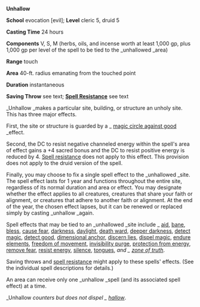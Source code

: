  **Unhallow**

**School** evocation [evil]; **Level** cleric 5, druid 5

**Casting Time** 24 hours

**Components** V, S, M (herbs, oils, and incense worth at least 1,000 gp, plus 1,000 gp per level of the spell to be tied to the _unhallowed _area)

**Range** touch

**Area** 40-ft. radius emanating from the touched point

**Duration** instantaneous

**Saving Throw** see text; **[Spell Resistance](../glossary.html#_spell-resistance)** see text

_Unhallow _makes a particular site, building, or structure an unholy site. This has three major effects.

First, the site or structure is guarded by a _ [magic circle against good](magicCircleAgainstGood.html#_magic-circle-against-good) _effect.

Second, the DC to resist negative channeled energy within the spell's area of effect gains a +4 sacred bonus and the DC to resist positive energy is reduced by 4. [Spell resistance](../glossary.html#_spell-resistance) does not apply to this effect. This provision does not apply to the druid version of the spell.

Finally, you may choose to fix a single spell effect to the _unhallowed _site. The spell effect lasts for 1 year and functions throughout the entire site, regardless of its normal duration and area or effect. You may designate whether the effect applies to all creatures, creatures that share your faith or alignment, or creatures that adhere to another faith or alignment. At the end of the year, the chosen effect lapses, but it can be renewed or replaced simply by casting _unhallow _again.

Spell effects that may be tied to an _unhallowed _site include _ [aid](aid.html#_aid), [bane](bane.html#_bane), [bless](bless.html#_bless), [cause fear](/pathfinderRPG/prd/spells/causeFear.html#_cause-fear), [darkness](darkness.html#_darkness), [daylight](daylight.html#_daylight), [death ward](deathWard.html#_death-ward), [deeper darkness](deeperDarkness.html#_deeper-darkness), [detect magic](detectMagic.html#_detect-magic), [detect good](detectGood.html#_detect-good), [dimensional anchor](dimensionalAnchor.html#_dimensional-anchor), [discern lies](discernLies.html#_discern-lies), [dispel magic](dispelMagic.html#_dispel-magic), [endure elements](endureElements.html#_endure-elements), [freedom of movement](freedomOfMovement.html#_freedom-of-movement), [invisibility purge](invisibilityPurge.html#_invisibility-purge), [protection from energy](protectionFromEnergy.html#_protection-from-energy), [remove fear](/pathfinderRPG/prd/spells/removeFear.html#_remove-fear), [resist energy](resistEnergy.html#_resist-energy), [silence](silence.html#_silence), [tongues](tongues.html#_tongues), _and _ [zone of truth](zoneOfTruth.html#_zone-of-truth)_.

Saving throws and [spell resistance](../glossary.html#_spell-resistance) might apply to these spells' effects. (See the individual spell descriptions for details.)

An area can receive only one _unhallow _spell (and its associated spell effect) at a time.

_Unhallow _counters but does not dispel _ [hallow](hallow.html#_hallow)_.

